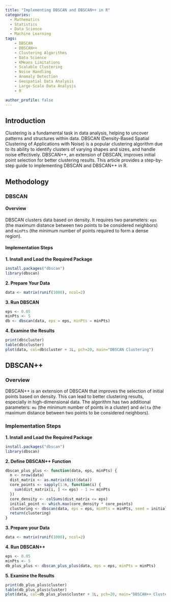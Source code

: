 ```yaml
---
title: "Implementing DBSCAN and DBSCAN++ in R"
categories:
  - Mathematics
  - Statistics
  - Data Science
  - Machine Learning
tags:
    - DBSCAN
    - DBSCAN++
    - Clustering Algorithms
    - Data Science
    - KMeans Limitations
    - Scalable Clustering
    - Noise Handling
    - Anomaly Detection
    - Geospatial Data Analysis
    - Large-Scale Data Analysis
    - R

author_profile: false
---
```


## **Introduction**

Clustering is a fundamental task in data analysis, helping to uncover patterns and structures within data. DBSCAN (Density-Based Spatial Clustering of Applications with Noise) is a popular clustering algorithm due to its ability to identify clusters of varying shapes and sizes, and handle noise effectively. DBSCAN++, an extension of DBSCAN, improves initial point selection for better clustering results. This article provides a step-by-step guide to implementing DBSCAN and DBSCAN++ in R.

## **Methodology**

### **DBSCAN**

#### **Overview**

DBSCAN clusters data based on density. It requires two parameters: `eps` (the maximum distance between two points to be considered neighbors) and `minPts` (the minimum number of points required to form a dense region).

#### **Implementation Steps**

**1. Install and Load the Required Package**

```r
install.packages("dbscan")
library(dbscan)
```

**2. Prepare Your Data**

```r
data <- matrix(runif(1000), ncol=2)
```

**3. Run DBSCAN**

```r
eps <- 0.05
minPts <- 5
db <- dbscan(data, eps = eps, minPts = minPts)
```

**4. Examine the Results**

```r
print(db$cluster)
table(db$cluster)
plot(data, col=db$cluster + 1L, pch=20, main="DBSCAN Clustering")
```

## DBSCAN++

### Overview

DBSCAN++ is an extension of DBSCAN that improves the selection of initial points based on density. This can lead to better clustering results, especially in high-dimensional data. The algorithm has two additional parameters: `mu` (the minimum number of points in a cluster) and `delta` (the maximum distance between two points to be considered neighbors). 

### Implementation Steps

**1. Install and Load the Required Package**

```r
install.packages("dbscan")
library(dbscan)
```

**2. Define DBSCAN++ Function**

```r
dbscan_plus_plus <- function(data, eps, minPts) {
  n <- nrow(data)
  dist_matrix <- as.matrix(dist(data))
  core_points <- sapply(1:n, function(i) {
    sum(dist_matrix[i, ] <= eps) - 1 >= minPts
  })
  core_density <- colSums(dist_matrix <= eps)
  initial_point <- which.max(core_density * core_points)
  clustering <- dbscan(data, eps = eps, minPts = minPts, seed = initial_point)
  return(clustering)
}
```

**3. Prepare your Data**

```r
data <- matrix(runif(1000), ncol=2)
```

**4. Run DBSCAN++**

```r
eps <- 0.05
minPts <- 5
db_plus_plus <- dbscan_plus_plus(data, eps = eps, minPts = minPts)
```

**5. Examine the Results**

```r
print(db_plus_plus$cluster)
table(db_plus_plus$cluster)
plot(data, col=db_plus_plus$cluster + 1L, pch=20, main="DBSCAN++ Clustering")
```
